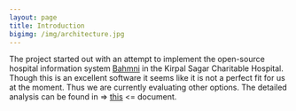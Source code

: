 ```yaml
---
layout: page
title: Introduction
bigimg: /img/architecture.jpg
---
```


The project started out with an attempt to implement the open-source hospital information
system [Bahmni](https://www.bahmni.org/) in the Kirpal Sagar Charitable Hospital.
Though this is an excellent software it seems like it is not a perfect fit for
us at the moment. Thus we are currently
evaluating other options. The detailed analysis can be found in
=> [this](https://docs.google.com/document/d/1lBj7tfwJ-yD2357xLcPFe4r8hHOCJ3Oe6r_rc0Pn8IQ/edit?usp=sharing) <=
document.
